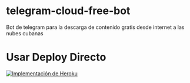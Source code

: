 #  telegram-cloud-free-bot
Bot de telegram para la descarga de contenido gratis desde internet a las nubes cubanas

#  Usar Deploy Directo
[![ Implementación de Heroku ](https://www.herokucdn.com/deploy/button.svg)](https://heroku.com/deploy?template=https://github.com/Hilocv/sas)
